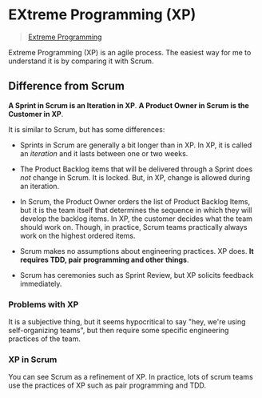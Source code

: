 # EXtreme Programming (XP)

> [Extreme Programming](http://www.extremeprogramming.org/)

Extreme Programming (XP) is an agile process.
The easiest way for me to understand it is by comparing it with Scrum.

## Difference from Scrum

**A Sprint in Scrum is an Iteration in XP**.
**A Product Owner in Scrum is the Customer in XP**.

It is similar to Scrum, but has some differences:

- Sprints in Scrum are generally a bit longer than in XP. In XP, it is called an *iteration* and it lasts between one or two weeks.

- The Product Backlog items that will be delivered through a Sprint does *not* change in Scrum. It is locked. But, in XP, change is allowed during an iteration.

- In Scrum, the Product Owner orders the list of Product Backlog Items, but it is the team itself that determines the sequence in which they will develop the backlog items. In XP, the customer decides what the team should work on. Though, in practice, Scrum teams practically always work on the highest ordered items.

- Scrum makes no assumptions about engineering practices. XP does. **It requires TDD, pair programming and other things**.

- Scrum has ceremonies such as Sprint Review, but XP solicits feedback immediately.

### Problems with XP

It is a subjective thing, but it seems hypocritical to say "hey, we're using self-organizing teams", but then require some specific engineering practices of the team.

### XP in Scrum

You can see Scrum as a refinement of XP. In practice, lots of scrum teams use the practices of XP such as pair programming and TDD.